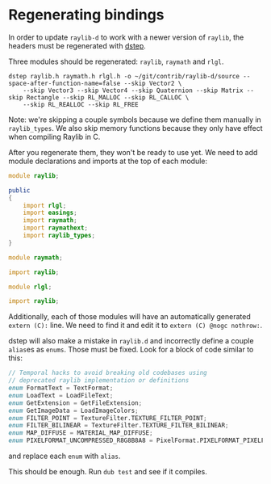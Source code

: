 # Regenerating bindings

In order to update `raylib-d` to work with a newer version of `raylib`, the headers must be regenerated with [dstep].

Three modules should be regenerated: `raylib`, `raymath` and `rlgl`.

```
dstep raylib.h raymath.h rlgl.h -o ~/git/contrib/raylib-d/source --space-after-function-name=false --skip Vector2 \
    --skip Vector3 --skip Vector4 --skip Quaternion --skip Matrix --skip Rectangle --skip RL_MALLOC --skip RL_CALLOC \
    --skip RL_REALLOC --skip RL_FREE
```

Note: we're skipping a couple symbols because we define them manually in `raylib_types`. We also skip memory functions
because they only have effect when compiling Raylib in C.

After you regenerate them, they won't be ready to use yet. We need to add module declarations and imports at the top
of each module:

```d
module raylib;

public
{
    import rlgl;
    import easings;
    import raymath;
    import raymathext;
    import raylib_types;
}
```

```d
module raymath;

import raylib;
```

```d
module rlgl;

import raylib;
```

Additionally, each of those modules will have an automatically generated `extern (C):` line. We need to find it and
edit it to `extern (C) @nogc nothrow:`.

dstep will also make a mistake in `raylib.d` and incorrectly define a couple `alias`es as `enums`. Those must be fixed.
Look for a block of code similar to this:

```d
// Temporal hacks to avoid breaking old codebases using
// deprecated raylib implementation or definitions
enum FormatText = TextFormat;
enum LoadText = LoadFileText;
enum GetExtension = GetFileExtension;
enum GetImageData = LoadImageColors;
enum FILTER_POINT = TextureFilter.TEXTURE_FILTER_POINT;
enum FILTER_BILINEAR = TextureFilter.TEXTURE_FILTER_BILINEAR;
enum MAP_DIFFUSE = MATERIAL_MAP_DIFFUSE;
enum PIXELFORMAT_UNCOMPRESSED_R8G8B8A8 = PixelFormat.PIXELFORMAT_PIXELFORMAT_UNCOMPRESSED_R8G8B8A8;
```

and replace each `enum` with `alias`.

This should be enough. Run `dub test` and see if it compiles.

[dstep]: https://github.com/jacob-carlborg/dstep
